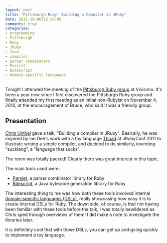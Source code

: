 ```yaml
---
layout: post
title: "Pittsburgh Ruby: Building a Compiler in JRuby"
date: 2011-10-06T22:29:00
comments: true
categories: 
- programming
- Pittsburgh
- Ruby
- JRuby
- Java
- compiler
- parser combinators
- Parslet
- Bitescript
- domain-specific languages
---
```

Tonight I attended the meeting of the [Pittsburgh Ruby group](http://pghrb.heroku.com/) at Vivisimo. It's been a year now since I first discovered the Pittsburgh Ruby group and finally attended my first meeting as an initial non-Rubyist on November 4, 2010, at the encouragement of Bruce, who said it was a friendly group.

## Presentation

[Chris Umbel](http://www.chrisumbel.com/) gave a talk, "Building a compiler in JRuby". Basically, he was inspired by Ian Dee's work with a toy language [Thnad](https://github.com/undees/thnad) at JRubyConf 2011 to illustrate writing a simple compiler, and decided to do similarly, inventing "sucklang", a "language that sucks".

The room was totally packed! Clearly there was great interest in this topic.

The main tools used were:

- [Parslet](http://kschiess.github.com/parslet/), a parser combinator library for Ruby
- [Bitescript](https://github.com/headius/bitescript), a Java bytecode generation library for Ruby

The interesting thing to me was how both these tools involved internal [domain-specific languages (DSLs)](http://en.wikipedia.org/wiki/Domain-specific_language), really showcasing how easy it is to create internal DSLs for Ruby. The down side, of course, is that not having been familiar with these tools before the talk, I was totally bewildered as Chris sped through overviews of them! I did make a note to investigate the libraries later.

It is definitely cool that with these DSLs, you can get up and going quickly to implement a toy language.
